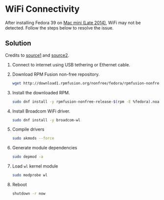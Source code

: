 # WiFi Connectivity

After installing Fedora 39 on [Mac mini (Late 2014)](https://support.apple.com/kb/SP710?locale=en_GB), WiFi may not be detected. Follow the steps below to resolve the issue.

## Solution

Credits to [source1](https://jaehoo.wordpress.com/2022/10/10/bye-bye-mac-os-hello-fedora-workstation/) and [source2](https://www.reddit.com/r/Fedora/comments/u6474g/fedora_36_macbook_pro_users_my_wifi_fix/).

1. Connect to internet using USB tethering or Ethernet cable.

2. Download RPM Fusion non-free repository.

   ```bash
   wget http://download1.rpmfusion.org/nonfree/fedora/rpmfusion-nonfree-release-$(rpm -E %fedora).noarch.rpm
   ```

3. Install the downloaded RPM.

   ```bash
   sudo dnf install -y rpmfusion-nonfree-release-$(rpm -E %fedora).noarch.rpm
   ```

4. Install Broadcom WiFi driver.

   ```bash
   sudo dnf install -y broadcom-wl
   ```

5. Compile drivers

   ```bash
   sudo akmods --force
   ```

6. Generate module dependencies

   ```bash
   sudo depmod -a
   ```

7. Load `wl` kernel module

   ```bash
   sudo modprobe wl
   ```

8. Reboot

   ```bash
   shutdown -r now
   ```
